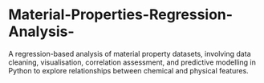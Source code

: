 # Material-Properties-Regression-Analysis-
A regression-based analysis of material property datasets, involving data cleaning, visualisation, correlation assessment, and predictive modelling in Python to explore relationships between chemical and physical features.

